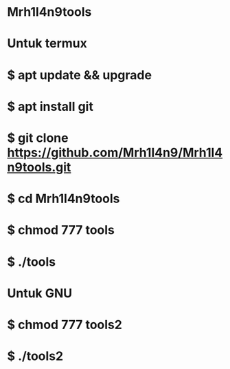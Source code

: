 # Mrh1l4n9tools
 # Untuk termux
# $ apt update && upgrade
# $ apt install git
# $ git clone https://github.com/Mrh1l4n9/Mrh1l4n9tools.git
# $ cd Mrh1l4n9tools
# $ chmod 777 tools
# $ ./tools

 # Untuk GNU 
# $ chmod 777 tools2
# $ ./tools2
